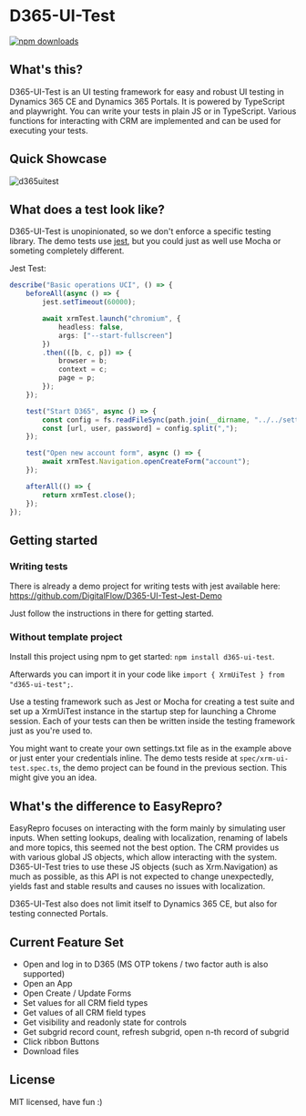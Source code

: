 # D365-UI-Test
[![npm downloads](https://img.shields.io/npm/dt/d365-ui-test.svg)](http://npm-stats.com/~packages/d365-ui-test)

## What's this?
D365-UI-Test is an UI testing framework for easy and robust UI testing in Dynamics 365 CE and Dynamics 365 Portals.
It is powered by TypeScript and playwright. You can write your tests in plain JS or in TypeScript.
Various functions for interacting with CRM are implemented and can be used for executing your tests.

## Quick Showcase
![d365uitest](https://user-images.githubusercontent.com/4287938/102348653-7d0a2200-3fa2-11eb-8a6b-ee4f4208c3ba.gif)

## What does a test look like?
D365-UI-Test is unopinionated, so we don't enforce a specific testing library.
The demo tests use [jest](https://jestjs.io/), but you could just as well use Mocha or someting completely different.

Jest Test:
```TypeScript
describe("Basic operations UCI", () => {
    beforeAll(async () => {
        jest.setTimeout(60000);

        await xrmTest.launch("chromium", {
            headless: false,
            args: ["--start-fullscreen"]
        })
        .then(([b, c, p]) => {
            browser = b;
            context = c;
            page = p;
        });
    });

    test("Start D365", async () => {
        const config = fs.readFileSync(path.join(__dirname, "../../settings.txt"), {encoding: 'utf-8'});
        const [url, user, password] = config.split(",");
    });

    test("Open new account form", async () => {
        await xrmTest.Navigation.openCreateForm("account");
    });

    afterAll(() => {
        return xrmTest.close();
    });
});
```

## Getting started
### Writing tests
There is already a demo project for writing tests with jest available here: https://github.com/DigitalFlow/D365-UI-Test-Jest-Demo

Just follow the instructions in there for getting started.

### Without template project
Install this project using npm to get started: `npm install d365-ui-test`.

Afterwards you can import it in your code like `import { XrmUiTest } from "d365-ui-test";`.

Use a testing framework such as Jest or Mocha for creating a test suite and set up a XrmUiTest instance in the startup step for launching a Chrome session.
Each of your tests can then be written inside the testing framework just as you're used to.

You might want to create your own settings.txt file as in the example above or just enter your credentials inline.
The demo tests reside at `spec/xrm-ui-test.spec.ts`, the demo project can be found in the previous section.
This might give you an idea.

## What's the difference to EasyRepro?
EasyRepro focuses on interacting with the form mainly by simulating user inputs.
When setting lookups, dealing with localization, renaming of labels and more topics, this seemed not the best option.
The CRM provides us with various global JS objects, which allow interacting with the system.
D365-UI-Test tries to use these JS objects (such as Xrm.Navigation) as much as possible, as this API is not expected to change unexpectedly, yields fast and stable results and causes no issues with localization.

D365-UI-Test also does not limit itself to Dynamics 365 CE, but also for testing connected Portals.

## Current Feature Set
- Open and log in to D365 (MS OTP tokens / two factor auth is also supported)
- Open an App
- Open Create / Update Forms
- Set values for all CRM field types
- Get values of all CRM field types
- Get visibility and readonly state for controls
- Get subgrid record count, refresh subgrid, open n-th record of subgrid
- Click ribbon Buttons
- Download files

## License
MIT licensed, have fun :)
